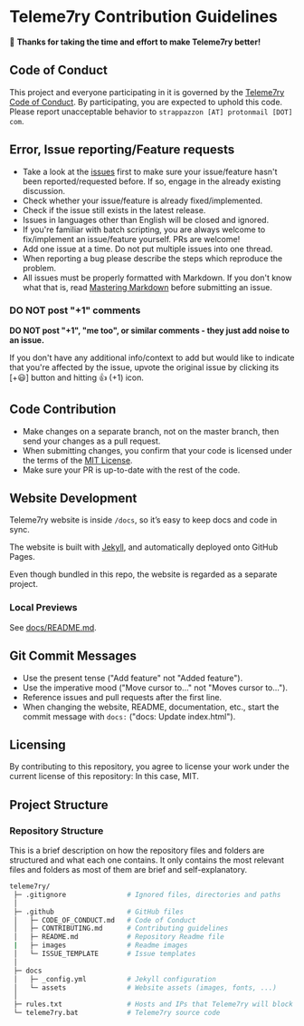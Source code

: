 # Teleme7ry Contribution Guidelines

:tada: **Thanks for taking the time and effort to make Teleme7ry better!**

## Code of Conduct

This project and everyone participating in it is governed by the [Teleme7ry Code of Conduct](./CODE_OF_CONDUCT.md). By participating, you are expected to uphold this code. Please report unacceptable behavior to `strappazzon [AT] protonmail [DOT] com`.

## Error, Issue reporting/Feature requests

* Take a look at the [issues](https://github.com/Strappazzon/teleme7ry/issues) first to make sure your issue/feature hasn't been reported/requested before. If so, engage in the already existing discussion.
* Check whether your issue/feature is already fixed/implemented.
* Check if the issue still exists in the latest release.
* Issues in languages other than English will be closed and ignored.
* If you're familiar with batch scripting, you are always welcome to fix/implement an issue/feature yourself. PRs are welcome!
* Add one issue at a time. Do not put multiple issues into one thread.
* When reporting a bug please describe the steps which reproduce the problem.
* All issues must be properly formatted with Markdown. If you don't know what that is, read [Mastering Markdown](https://guides.github.com/features/mastering-markdown/) before submitting an issue.

### DO NOT post "+1" comments

**DO NOT post "+1", "me too", or similar comments - they just add noise to an issue.**

If you don't have any additional info/context to add but would like to indicate that you're affected by the issue, upvote the original issue by clicking its [+:smiley:] button and hitting :thumbsup: (+1) icon.

## Code Contribution

* Make changes on a separate branch, not on the master branch, then send your changes as a pull request.
* When submitting changes, you confirm that your code is licensed under the terms of the [MIT License](https://opensource.org/licenses/MIT).
* Make sure your PR is up-to-date with the rest of the code.

## Website Development

Teleme7ry website is inside `/docs`, so it’s easy to keep docs and code in sync.

The website is built with [Jekyll](https://jekyllrb.com/), and automatically deployed onto GitHub Pages.

Even though bundled in this repo, the website is regarded as a separate project.

### Local Previews

See [docs/README.md](https://github.com/Strappazzon/teleme7ry/blob/master/docs/README.md).

## Git Commit Messages

* Use the present tense ("Add feature" not "Added feature").
* Use the imperative mood ("Move cursor to..." not "Moves cursor to...").
* Reference issues and pull requests after the first line.
* When changing the website, README, documentation, etc., start the commit message with `docs:` ("docs: Update index.html").

## Licensing

By contributing to this repository, you agree to license your work under the current license of this repository: In this case, MIT.

## Project Structure

### Repository Structure

This is a brief description on how the repository files and folders are structured and what each one contains. It only contains the most relevant files and folders as most of them are brief and self-explanatory.

```sh
teleme7ry/
 ├─ .gitignore               # Ignored files, directories and paths
 │   
 ├─ .github                  # GitHub files
 │   ├─ CODE_OF_CONDUCT.md   # Code of Conduct
 │   ├─ CONTRIBUTING.md      # Contributing guidelines
 │   ├─ README.md            # Repository Readme file
 |   ├─ images               # Readme images
 │   └─ ISSUE_TEMPLATE       # Issue templates
 │   
 ├─ docs
 │   ├─ _config.yml          # Jekyll configuration
 │   └─ assets               # Website assets (images, fonts, ...)
 │   
 ├─ rules.txt                # Hosts and IPs that Teleme7ry will block
 └─ teleme7ry.bat            # Teleme7ry source code
```
